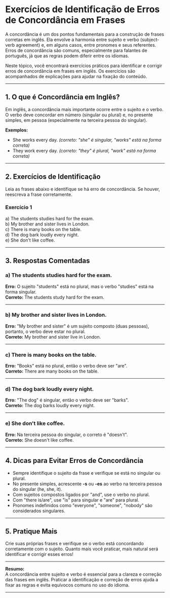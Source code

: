 
# Exercícios de Identificação de Erros de Concordância em Frases

A concordância é um dos pontos fundamentais para a construção de frases corretas em inglês. Ela envolve a harmonia entre sujeito e verbo (subject-verb agreement) e, em alguns casos, entre pronomes e seus referentes. Erros de concordância são comuns, especialmente para falantes de português, já que as regras podem diferir entre os idiomas.

Neste tópico, você encontrará exercícios práticos para identificar e corrigir erros de concordância em frases em inglês. Os exercícios são acompanhados de explicações para ajudar na fixação do conteúdo.

---

## 1. O que é Concordância em Inglês?

Em inglês, a concordância mais importante ocorre entre o sujeito e o verbo. O verbo deve concordar em número (singular ou plural) e, no presente simples, em pessoa (especialmente na terceira pessoa do singular).

**Exemplos:**
- She works every day. *(correto: "she" é singular, "works" está na forma correta)*
- They work every day. *(correto: "they" é plural, "work" está na forma correta)*

---

## 2. Exercícios de Identificação

Leia as frases abaixo e identifique se há erro de concordância. Se houver, reescreva a frase corretamente.

### Exercício 1

a) The students studies hard for the exam.  
b) My brother and sister lives in London.  
c) There is many books on the table.  
d) The dog bark loudly every night.  
e) She don't like coffee.

---

## 3. Respostas Comentadas

### a) The students studies hard for the exam.

**Erro:** O sujeito "students" está no plural, mas o verbo "studies" está na forma singular.  
**Correto:** The students study hard for the exam.

---

### b) My brother and sister lives in London.

**Erro:** "My brother and sister" é um sujeito composto (duas pessoas), portanto, o verbo deve estar no plural.  
**Correto:** My brother and sister live in London.

---

### c) There is many books on the table.

**Erro:** "Books" está no plural, então o verbo deve ser "are".  
**Correto:** There are many books on the table.

---

### d) The dog bark loudly every night.

**Erro:** "The dog" é singular, então o verbo deve ser "barks".  
**Correto:** The dog barks loudly every night.

---

### e) She don't like coffee.

**Erro:** Na terceira pessoa do singular, o correto é "doesn't".  
**Correto:** She doesn't like coffee.

---

## 4. Dicas para Evitar Erros de Concordância

- Sempre identifique o sujeito da frase e verifique se está no singular ou plural.
- No presente simples, acrescente **-s** ou **-es** ao verbo na terceira pessoa do singular (he, she, it).
- Com sujeitos compostos ligados por "and", use o verbo no plural.
- Com "there is/are", use "is" para singular e "are" para plural.
- Pronomes indefinidos como "everyone", "someone", "nobody" são considerados singulares.

---

## 5. Pratique Mais

Crie suas próprias frases e verifique se o verbo está concordando corretamente com o sujeito. Quanto mais você praticar, mais natural será identificar e corrigir esses erros!

---

**Resumo:**  
A concordância entre sujeito e verbo é essencial para a clareza e correção das frases em inglês. Praticar a identificação e correção de erros ajuda a fixar as regras e evita equívocos comuns no uso do idioma.

---
```